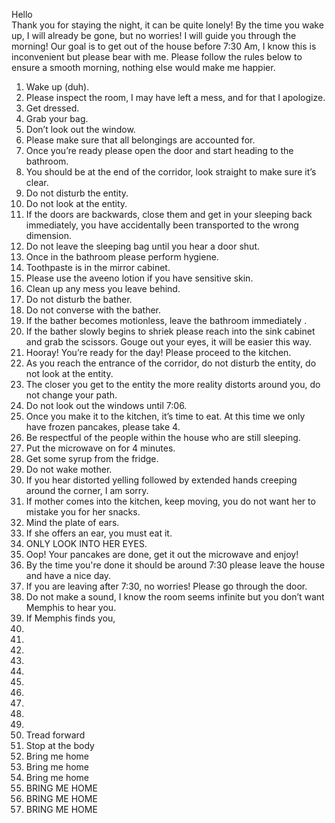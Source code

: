Hello  
Thank you for staying the night, it can be quite lonely! By the time you wake up, I will already be gone, but no worries! I will guide you through the morning! Our goal is to get out of the house before 7:30 Am, I know this is inconvenient but please bear with me. Please follow the rules below to ensure a smooth morning, nothing else would make me happier.  
1. Wake up (duh).  
2. Please inspect the room, I may have left a mess, and for that I apologize.  
3. Get dressed.  
4. Grab your bag.  
5. Don’t look out the window.  
6. Please make sure that all belongings are accounted for.  
7. Once you’re ready please open the door and start heading to the bathroom.  
8. You should be at the end of the corridor, look straight to make sure it’s clear.  
9. Do not disturb the entity.  
10. Do not look at the entity.  
11. If the doors are backwards, close them and get in your sleeping back immediately, you have accidentally been transported to the wrong dimension.  
12. Do not leave the sleeping bag until you hear a door shut.  
13. Once in the bathroom please perform hygiene.  
14. Toothpaste is in the mirror cabinet.  
15. Please use the aveeno lotion if you have sensitive skin.  
16. Clean up any mess you leave behind.  
17. Do not disturb the bather.  
18. Do not converse with the bather.  
19. If the bather becomes motionless, leave the bathroom immediately .  
20. If the bather slowly begins to shriek please reach into the sink cabinet and grab the scissors. Gouge out your eyes, it will be easier this way.  
21. Hooray! You’re ready for the day! Please proceed to the kitchen.  
22. As you reach the entrance of the corridor, do not disturb the entity, do not look at the entity.  
23. The closer you get to the entity the more reality distorts around you, do not change your path.  
24. Do not look out the windows until 7:06.  
25. Once you make it to the kitchen, it’s time to eat. At this time we only have frozen pancakes, please take 4.   
26. Be respectful of the people within the house who are still sleeping.  
27. Put the microwave on for 4 minutes.  
28. Get some syrup from the fridge.  
29. Do not wake mother.  
30. If you hear distorted yelling followed by extended hands creeping around the corner, I am sorry.  
31. If mother comes into the kitchen, keep moving, you do not want her to mistake you for her snacks.  
32. Mind the plate of ears.  
33. If she offers an ear, you must eat it.  
34. ONLY LOOK INTO HER EYES.  
34. Oop! Your pancakes are done, get it out the microwave and enjoy!  
36. By the time you're done it should be around 7:30 please leave the house and have a nice day.  
37. If you are leaving after 7:30, no worries! Please go through the door.  
38. Do not make a sound, I know the room seems infinite but you don’t want Memphis to hear you.  
39. If Memphis finds you,    
40.  
41.  
42.  
43.  
44.  
45.  
46.  
47.  
48.  
49.  
50. Tread forward  
51. Stop at the body  
52. Bring me home  
53. Bring me home  
54. Bring me home  
55. BRING ME HOME  
56. BRING ME HOME  
57. BRING ME HOME  
